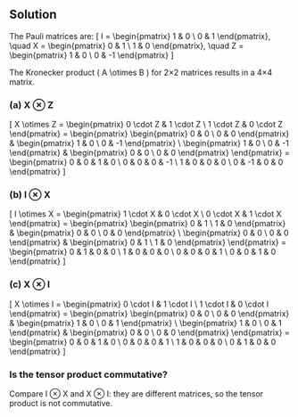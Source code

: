 <!-- 10. Calculate the matrix representation of the tensor products of the Pauli operators:
(a) X and Z
(b) I and X
(c) X and I
Is the tensor product commutative? -->

## Solution

The Pauli matrices are:
\[
I = \begin{pmatrix} 1 & 0 \\ 0 & 1 \end{pmatrix}, \quad X = \begin{pmatrix} 0 & 1 \\ 1 & 0 \end{pmatrix}, \quad Z = \begin{pmatrix} 1 & 0 \\ 0 & -1 \end{pmatrix}
\]

The Kronecker product \( A \otimes B \) for 2×2 matrices results in a 4×4 matrix.

### (a) X ⊗ Z

\[
X \otimes Z = \begin{pmatrix} 0 \cdot Z & 1 \cdot Z \\ 1 \cdot Z & 0 \cdot Z \end{pmatrix} = \begin{pmatrix} \begin{pmatrix} 0 & 0 \\ 0 & 0 \end{pmatrix} & \begin{pmatrix} 1 & 0 \\ 0 & -1 \end{pmatrix} \\ \begin{pmatrix} 1 & 0 \\ 0 & -1 \end{pmatrix} & \begin{pmatrix} 0 & 0 \\ 0 & 0 \end{pmatrix} \end{pmatrix} = \begin{pmatrix} 0 & 0 & 1 & 0 \\ 0 & 0 & 0 & -1 \\ 1 & 0 & 0 & 0 \\ 0 & -1 & 0 & 0 \end{pmatrix}
\]

### (b) I ⊗ X

\[
I \otimes X = \begin{pmatrix} 1 \cdot X & 0 \cdot X \\ 0 \cdot X & 1 \cdot X \end{pmatrix} = \begin{pmatrix} \begin{pmatrix} 0 & 1 \\ 1 & 0 \end{pmatrix} & \begin{pmatrix} 0 & 0 \\ 0 & 0 \end{pmatrix} \\ \begin{pmatrix} 0 & 0 \\ 0 & 0 \end{pmatrix} & \begin{pmatrix} 0 & 1 \\ 1 & 0 \end{pmatrix} \end{pmatrix} = \begin{pmatrix} 0 & 1 & 0 & 0 \\ 1 & 0 & 0 & 0 \\ 0 & 0 & 0 & 1 \\ 0 & 0 & 1 & 0 \end{pmatrix}
\]

### (c) X ⊗ I

\[
X \otimes I = \begin{pmatrix} 0 \cdot I & 1 \cdot I \\ 1 \cdot I & 0 \cdot I \end{pmatrix} = \begin{pmatrix} \begin{pmatrix} 0 & 0 \\ 0 & 0 \end{pmatrix} & \begin{pmatrix} 1 & 0 \\ 0 & 1 \end{pmatrix} \\ \begin{pmatrix} 1 & 0 \\ 0 & 1 \end{pmatrix} & \begin{pmatrix} 0 & 0 \\ 0 & 0 \end{pmatrix} \end{pmatrix} = \begin{pmatrix} 0 & 0 & 1 & 0 \\ 0 & 0 & 0 & 1 \\ 1 & 0 & 0 & 0 \\ 0 & 1 & 0 & 0 \end{pmatrix}
\]

### Is the tensor product commutative?

Compare I ⊗ X and X ⊗ I: they are different matrices, so the tensor product is not commutative.